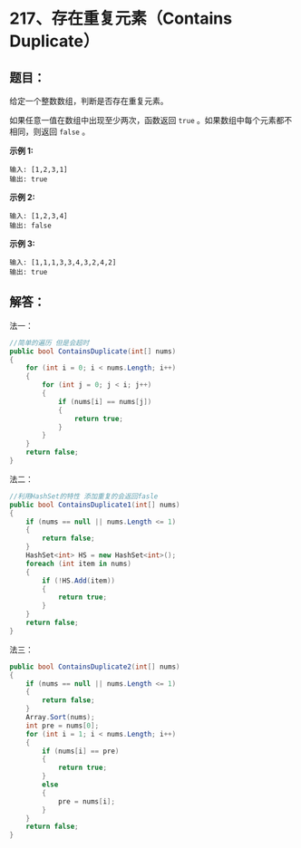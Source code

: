 # 217、存在重复元素（Contains Duplicate）

## 题目：

给定一个整数数组，判断是否存在重复元素。

如果任意一值在数组中出现至少两次，函数返回 `true` 。如果数组中每个元素都不相同，则返回 `false` 。

**示例 1:**

```
输入: [1,2,3,1]
输出: true
```

**示例 2:**

```
输入: [1,2,3,4]
输出: false
```

**示例 3:**

```
输入: [1,1,1,3,3,4,3,2,4,2]
输出: true
```

## 解答：

法一：

```csharp
//简单的遍历 但是会超时
public bool ContainsDuplicate(int[] nums)
{
    for (int i = 0; i < nums.Length; i++)
    {
        for (int j = 0; j < i; j++)
        {
            if (nums[i] == nums[j]) 
            {
                return true;
            }
        }
    }
    return false;
}
```

法二：

```csharp
//利用HashSet的特性 添加重复的会返回fasle
public bool ContainsDuplicate1(int[] nums)
{
    if (nums == null || nums.Length <= 1)  
    {
        return false;
    }
    HashSet<int> HS = new HashSet<int>();
    foreach (int item in nums)
    {
        if (!HS.Add(item))
        {
            return true;
        }
    }
    return false;
}
```

法三：

```csharp
public bool ContainsDuplicate2(int[] nums)
{
    if (nums == null || nums.Length <= 1)
    {
        return false;
    }
    Array.Sort(nums);
    int pre = nums[0];
    for (int i = 1; i < nums.Length; i++)
    {
        if (nums[i] == pre) 
        {
            return true;
        }
        else
        {
            pre = nums[i];
        }
    }
    return false;
}
```

